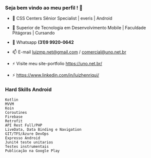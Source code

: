 ### Seja bem vindo ao meu perfil ! 👋


- 🔭 CSS Centers Sênior Specialist | everis | Android

- 👯 Superior de Tecnologia em Desenvolvimento Mobile | Faculdade Pitágoras | Cursando

- 💬 Whatsapp **(31)9 9920-0642**

- 📫 E-mail luizmp.net@gmail.com / comercial@uno.net.br

- ⚡ Visite meu site-portfolio https://uno.net.br/

- ⚡ https://www.linkedin.com/in/luizhenriqui/

  

### Hard Skills Android

```
Kotlin
MVVM
Koin
Coroutines
Firebase
Retrofit
API Rest Full/PHP
LiveData, Data Binding e Navigation
GIT/TFS/Azure DevOps
Expresso Android
Junit4 teste unitarios
Testes instrumentais 
Publicação na Google Play
```

